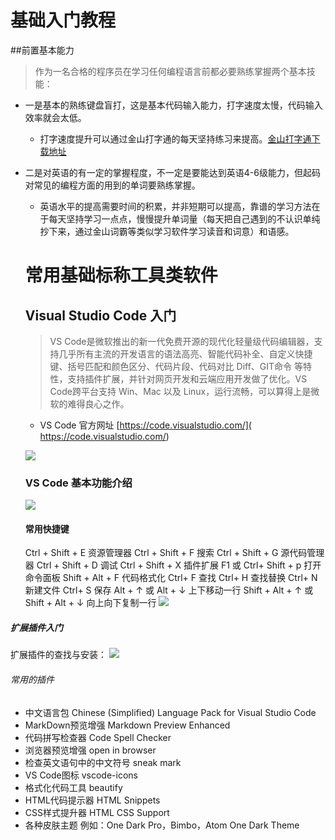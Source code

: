# 基础入门教程
##前置基本能力
>作为一名合格的程序员在学习任何编程语言前都必要熟练掌握两个基本技能：
* 一是基本的熟练键盘盲打，这是基本代码输入能力，打字速度太慢，代码输入效率就会太低。
  * 打字速度提升可以通过金山打字通的每天坚持练习来提高。[金山打字通下载地址](https://www.51dzt.com)
* 二是对英语的有一定的掌握程度，不一定是要能达到英语4-6级能力，但起码对常见的编程方面的用到的单词要熟练掌握。
  * 英语水平的提高需要时间的积累，并非短期可以提高，靠谱的学习方法在于每天坚持学习一点点，慢慢提升单词量（每天把自己遇到的不认识单纯抄下来，通过金山词霸等类似学习软件学习读音和词意）和语感。
  # 常用基础标称工具类软件
  ## Visual Studio Code 入门
  >VS Code是微软推出的新一代免费开源的现代化轻量级代码编辑器，支持几乎所有主流的开发语言的语法高亮、智能代码补全、自定义快捷键、括号匹配和颜色区分、代码片段、代码对比 Diff、GIT命令 等特性，支持插件扩展，并针对网页开发和云端应用开发做了优化。VS Code跨平台支持 Win、Mac 以及 Linux，运行流畅，可以算得上是微软的难得良心之作。
  * VS Code 官方网址 [https://code.visualstudio.com/]( https://code.visualstudio.com/)

  ![](http://49.234.236.217/tool_files/vscode.jpg)
  ### VS Code 基本功能介绍
  ![](http://49.234.236.217/tool_files/Image.png)
  #### 常用快捷键
  Ctrl + Shift + E 资源管理器
Ctrl + Shift + F 搜索
Ctrl + Shift + G 源代码管理器
Ctrl + Shift + D 调试
Ctrl + Shift + X 插件扩展
F1 或 Ctrl+ Shift + p 打开命令面板
Shift + Alt + F 代码格式化
Ctrl+ F 查找
Ctrl+ H 查找替换
Ctrl+ N 新建文件
Ctrl+ S 保存
Alt + ↑ 或 Alt + ↓ 上下移动一行
Shift + Alt + ↑ 或 Shift + Alt + ↓ 向上向下复制一行
![](http://49.234.236.217/tool_files/vscode2.jpg)
##### 扩展插件入门
扩展插件的查找与安装：
![](http://49.234.236.217/tool_files/vs-tool.png)
###### 常用的插件
* 中文语言包 Chinese (Simplified) Language Pack for Visual Studio Code
* MarkDown预览增强 Markdown Preview Enhanced
* 代码拼写检查器 Code Spell Checker
* 浏览器预览增强 open in browser
* 检查英文语句中的中文符号 sneak mark
* VS Code图标 vscode-icons
* 格式化代码工具 beautify
* HTML代码提示器 HTML Snippets
* CSS样式提升器 HTML CSS Support
* 各种皮肤主题 例如：One Dark Pro，Bimbo，Atom One Dark Theme